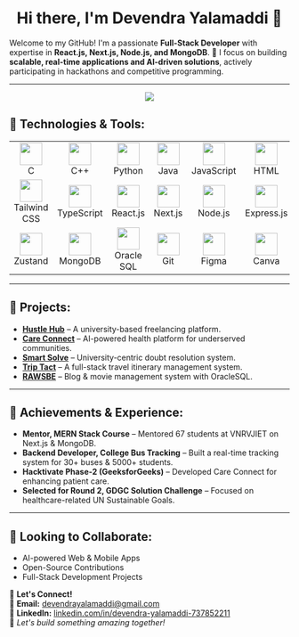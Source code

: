 <h1 align="center"> Hi there, I'm Devendra Yalamaddi 👋</h1>

Welcome to my GitHub! I'm a passionate **Full-Stack Developer** with expertise in **React.js, Next.js, Node.js, and MongoDB**. 🚀 I focus on building **scalable, real-time applications and AI-driven solutions**, actively participating in hackathons and competitive programming.  

---
<p align="center">
  <img src="https://readme-typing-svg.herokuapp.com?font=Fira+Code&weight=500&size=24&pause=1000&color=F79D00&center=true&vCenter=true&multiline=true&width=700&height=100&lines=Full-Stack+Developer+%7C+AI+Enthusiast;Building+Scalable+and+Impactful+Solutions!">
</p>

## 🚀 Technologies & Tools:

<table>
  <tr>
    <td align="center"><img src="https://cdn.jsdelivr.net/gh/devicons/devicon/icons/c/c-original.svg" width="40" height="40"/> <br>C</td>
    <td align="center"><img src="https://cdn.jsdelivr.net/gh/devicons/devicon/icons/cplusplus/cplusplus-original.svg" width="40" height="40"/> <br>C++</td>
    <td align="center"><img src="https://cdn.jsdelivr.net/gh/devicons/devicon/icons/python/python-original.svg" width="40" height="40"/> <br>Python</td>
    <td align="center"><img src="https://cdn.jsdelivr.net/gh/devicons/devicon/icons/java/java-original.svg" width="40" height="40"/> <br>Java</td>
    <td align="center"><img src="https://cdn.jsdelivr.net/gh/devicons/devicon/icons/javascript/javascript-original.svg" width="40" height="40"/> <br>JavaScript</td>
    <td align="center"><img src="https://cdn.jsdelivr.net/gh/devicons/devicon/icons/html5/html5-original.svg" width="40" height="40"/> <br>HTML</td>
    <td align="center"><img src="https://cdn.jsdelivr.net/gh/devicons/devicon/icons/css3/css3-original.svg" width="40" height="40"/> <br>CSS</td>
    <td align="center"><img src="https://cdn.jsdelivr.net/gh/devicons/devicon/icons/bootstrap/bootstrap-original.svg" width="40" height="40"/> <br>Bootstrap</td>
  </tr>
<tr>
    <td align="center"><img src="https://raw.githubusercontent.com/tailwindlabs/tailwindcss/HEAD/.github/logo-dark.svg" width="40" height="40"/> <br>Tailwind CSS</td>
    <td align="center"><img src="https://cdn.jsdelivr.net/gh/devicons/devicon/icons/typescript/typescript-original.svg" width="40" height="40"/> <br>TypeScript</td>
    <td align="center"><img src="https://cdn.jsdelivr.net/gh/devicons/devicon/icons/react/react-original.svg" width="40" height="40"/> <br>React.js</td>
    <td align="center"><img src="https://cdn.jsdelivr.net/gh/devicons/devicon/icons/nextjs/nextjs-original.svg" width="40" height="40"/> <br>Next.js</td>
    <td align="center"><img src="https://cdn.jsdelivr.net/gh/devicons/devicon/icons/nodejs/nodejs-original.svg" width="40" height="40"/> <br>Node.js</td>
    <td align="center"><img src="https://cdn.jsdelivr.net/gh/devicons/devicon/icons/express/express-original.svg" width="40" height="40"/> <br>Express.js</td>
    <td align="center"><img src="https://cdn.jsdelivr.net/gh/devicons/devicon/icons/socketio/socketio-original.svg" width="40" height="40"/> <br>Web Sockets</td>
    <td align="center"><img src="https://cdn.jsdelivr.net/gh/devicons/devicon/icons/redux/redux-original.svg" width="40" height="40"/> <br>Redux</td>
</tr>
  <tr>
    <td align="center"><img src="https://blog.logrocket.com/wp-content/uploads/2021/03/managing-react-state-zustand.png" width="40" height="40"/> <br>Zustand</td>
    <td align="center"><img src="https://cdn.jsdelivr.net/gh/devicons/devicon/icons/mongodb/mongodb-original.svg" width="40" height="40"/> <br>MongoDB</td>
    <td align="center"><img src="https://cdn.jsdelivr.net/gh/devicons/devicon/icons/oracle/oracle-original.svg" width="40" height="40"/> <br>Oracle SQL</td>
    <td align="center"><img src="https://cdn.jsdelivr.net/gh/devicons/devicon/icons/git/git-original.svg" width="40" height="40"/> <br>Git</td>
    <td align="center"><img src="https://cdn.jsdelivr.net/gh/devicons/devicon/icons/figma/figma-original.svg" width="40" height="40"/> <br>Figma</td>
    <td align="center"><img src="https://cdn.jsdelivr.net/gh/devicons/devicon/icons/canva/canva-original.svg" width="40" height="40"/> <br>Canva</td>
  </tr>
  </tr>
</table>

---

## 📌 Projects:
- **[Hustle Hub](https://github.com/Devyalamaddi/Hustle-Hub)** – A university-based freelancing platform.
- **[Care Connect](https://github.com/Devyalamaddi/Care-Connect)** – AI-powered health platform for underserved communities.
- **[Smart Solve](https://github.com/Devyalamaddi/Smart-Solve)** – University-centric doubt resolution system.
- **[Trip Tact](https://github.com/Devyalamaddi/Trip-Tact)** – A full-stack travel itinerary management system.
- **[RAWSBE](https://github.com/Devyalamaddi/Rawsbe)** – Blog & movie management system with OracleSQL.

---

## 🎯 Achievements & Experience:
- **Mentor, MERN Stack Course** – Mentored 67 students at VNRVJIET on Next.js & MongoDB.
- **Backend Developer, College Bus Tracking** – Built a real-time tracking system for 30+ buses & 5000+ students.
- **Hacktivate Phase-2 (GeeksforGeeks)** – Developed Care Connect for enhancing patient care.
- **Selected for Round 2, GDGC Solution Challenge** – Focused on healthcare-related UN Sustainable Goals.

---

## 🤝 Looking to Collaborate:  
- AI-powered Web & Mobile Apps  
- Open-Source Contributions  
- Full-Stack Development Projects  

💬 **Let's Connect!**  
📧 **Email:** [devendrayalamaddi@gmail.com](mailto:devendrayalamaddi@gmail.com)  
🔗 **LinkedIn:** [linkedin.com/in/devendra-yalamaddi-737852211](https://www.linkedin.com/in/devendra-yalamaddi-737852211)  
🚀 *Let's build something amazing together!*
